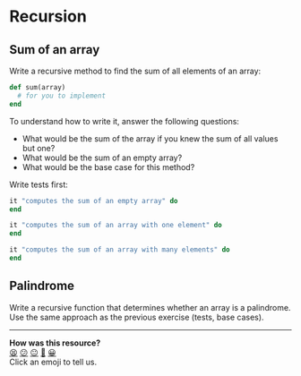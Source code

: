 # Recursion

## Sum of an array

Write a recursive method to find the sum of all elements of an array:

````ruby
def sum(array)
  # for you to implement
end
````

To understand how to write it, answer the following questions:

- What would be the sum of the array if you knew the sum of all values but one?
- What would be the sum of an empty array?
- What would be the base case for this method?

Write tests first:

````ruby
it "computes the sum of an empty array" do
end

it "computes the sum of an array with one element" do
end

it "computes the sum of an array with many elements" do
end
````

## Palindrome

Write a recursive function that determines whether an array is a palindrome. Use the same approach as the previous exercise (tests, base cases).

<!-- BEGIN GENERATED SECTION DO NOT EDIT -->

---

**How was this resource?**  
[😫](https://airtable.com/shrUJ3t7KLMqVRFKR?prefill_Repository=makersacademy/course&prefill_File=challenges/recursion.md&prefill_Sentiment=😫) [😕](https://airtable.com/shrUJ3t7KLMqVRFKR?prefill_Repository=makersacademy/course&prefill_File=challenges/recursion.md&prefill_Sentiment=😕) [😐](https://airtable.com/shrUJ3t7KLMqVRFKR?prefill_Repository=makersacademy/course&prefill_File=challenges/recursion.md&prefill_Sentiment=😐) [🙂](https://airtable.com/shrUJ3t7KLMqVRFKR?prefill_Repository=makersacademy/course&prefill_File=challenges/recursion.md&prefill_Sentiment=🙂) [😀](https://airtable.com/shrUJ3t7KLMqVRFKR?prefill_Repository=makersacademy/course&prefill_File=challenges/recursion.md&prefill_Sentiment=😀)  
Click an emoji to tell us.

<!-- END GENERATED SECTION DO NOT EDIT -->
